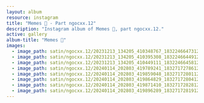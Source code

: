 ```yaml
---
layout: album
resource: instagram
title: "Memes 👺 - Part ngocxx.12"
description: "Instagram album of Memes 👺, part ngocxx.12."
active: gallery
album-title: "Memes 👺"
images:
  - image_path: satin/ngocxx.12/20231213_134205_410348767_18322466473128170_3255843587164757816_n.jpg
  - image_path: satin/ngocxx.12/20231213_134205_410395308_18322466449128170_7659613769047938313_n.jpg
  - image_path: satin/ngocxx.12/20231213_134205_410449111_18322466458128170_5297019450897441208_n.jpg
  - image_path: satin/ngocxx.12/20240114_202803_419789241_18327172786128170_3972906913966026871_n.jpg
  - image_path: satin/ngocxx.12/20240114_202803_419859048_18327172801128170_6156992430154589505_n.jpg
  - image_path: satin/ngocxx.12/20240114_202803_419864829_18327172804128170_5409195515108969566_n.jpg
  - image_path: satin/ngocxx.12/20240114_202803_419871410_18327172828128170_6858003643976902388_n.jpg
  - image_path: satin/ngocxx.12/20240114_202803_419896289_18327172819128170_4672742227876304068_n.jpg
---
```

